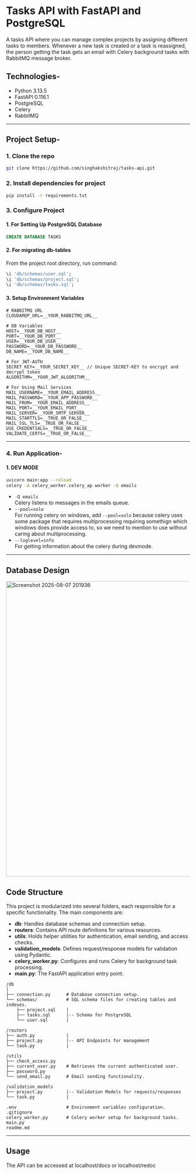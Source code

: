 # Tasks API with FastAPI and PostgreSQL

A tasks API where you can manage complex projects by assigning different tasks to members. Whenever a new task is created or a task is reassigned, the person getting the task gets an email with Celery background tasks with RabbitMQ message broker.

## Technologies-
- Python 3.13.5
- FastAPI 0.116.1
- PostgreSQL
- Celery
- RabbitMQ

---

## Project Setup-

### 1. Clone the repo
```bash
git clone https://github.com/singhakshitraj/tasks-api.git
```

### 2. Install dependencies for project
```bash
pip install -r requirements.txt
```

### 3. Configure Project

#### 1. For Setting Up PostgreSQL Database
```sql
CREATE DATABASE TASKS
```

#### 2. For migrating db-tables  
From the project root directory, run command:
```sql
\i 'db/schemas/user.sql';
\i 'db/schemas/project.sql';
\i 'db/schemas/tasks.sql';
```

#### 3. Setup Environment Variables
```env
# RABBITMQ URL
CLOUDAMQP_URL=__YOUR_RABBITMQ_URL__

# DB Variables
HOST=__YOUR_DB_HOST__
PORT=__YOUR_DB_PORT__
USER=__YOUR_DB_USER__
PASSWORD=__YOUR_DB_PASSWORD__
DB_NAME=__YOUR_DB_NAME__

# For JWT-AUTH
SECRET_KEY=__YOUR_SECRET_KEY__ // Unique SECRET-KEY to encrypt and decrypt token
ALGORITHM=__YOUR_JWT_ALGORITHM__

# For Using Mail Services
MAIL_USERNAME=__YOUR_EMAIL_ADDRESS__
MAIL_PASSWORD=__YOUR_APP_PASSWORD__
MAIL_FROM=__YOUR_EMAIL_ADDRESS__
MAIL_PORT=__YOUR_EMAIL_PORT__
MAIL_SERVER=__YOUR_SMTP_SERVER__
MAIL_STARTTLS=__TRUE_OR_FALSE__
MAIL_SSL_TLS=__TRUE_OR_FALSE__
USE_CREDENTIALS=__TRUE_OR_FALSE__
VALIDATE_CERTS=__TRUE_OR_FALSE__
```

---

### 4. Run Application-
#### 1. DEV MODE
```bash
uvicorn main:app --reload
celery -A celery_worker.celery_ap worker -Q emails
```

- `-Q emails`  
  Celery listens to messages in the emails queue.  
- `--pool=solo`  
  For running celery on windows, add `--pool=solo` because celery uses some package that requires multiprocessing requiring somethign which windows does provide access to, so we need to mention to use without caring about multiprocessing.  
- `--loglevel=info`  
  For getting information about the celery during devmode.

---
## Database Design
<img width="1303" height="807" alt="Screenshot 2025-08-07 201936" src="https://github.com/user-attachments/assets/58e4e6d8-da02-40e9-a8de-64130bd8943a" />

## Code Structure

This project is modularized into several folders, each responsible for a specific functionality. The main components are:

- **db**: Handles database schemas and connection setup.
- **routers**: Contains API route definitions for various resources.
- **utils**: Holds helper utilities for authentication, email sending, and access checks.
- **validation_models**: Defines request/response models for validation using Pydantic.
- **celery_worker.py**: Configures and runs Celery for background task processing.
- **main.py**: The FastAPI application entry point.

```
/db
│
├── connection.py      # Database connection setup.
└── schemas/           # SQL schema files for creating tables and indexes.
    ├── project.sql    |
    ├── tasks.sql      |-- Schema for PostgreSQL
    └── user.sql       |

/routers
├── auth.py            |
├── project.py         |-- API Endpoints for management
└── task.py            |

/utils
├── check_access.py    
├── current_user.py    # Retrieves the current authenticated user.
├── password.py
└── send_email.py      # Email sending functionality.

/validation_models	
├── project.py         |-- Validation Models for requests/responses 
└── task.py            |

.env                   # Environment variables configuration.
.gitignore          
celery_worker.py       # Celery worker setup for background tasks.
main.py                
readme.md              
```

---

## Usage

The API can be accessed at localhost/docs or localhost/redoc
